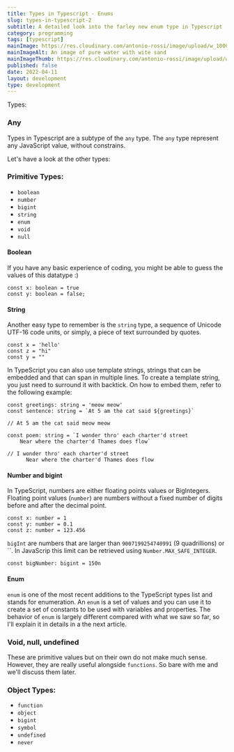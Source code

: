 ```yaml
---
title: Types in Typescript - Enums
slug: types-in-typescript-2
subtitle: A detailed look into the farley new enum type in Typescript
category: programming
tags: [typescript]
mainImage: https://res.cloudinary.com/antonio-rossi/image/upload/w_1000,fl_progressive/v1648646194/articles/functional-programming/pure_zyijgf.jpg
mainImageAlt: An image of pure water with wite sand
mainImageThumb: https://res.cloudinary.com/antonio-rossi/image/upload/w_300,fl_progressive/v1648646194/articles/functional-programming/pure_zyijgf.jpg
published: false
date: 2022-04-11
layout: development
type: development
---
```


Types:

### Any

Types in Typescript are a subtype of the `any` type. The `any` type represent any JavaScript value, without constrains.

Let's have a look at the other types:

### Primitive Types:

- `boolean`
- `number`
- `bigint`
- `string`
- `enum`
- `void`
- `null`

#### Boolean

If you have any basic experience of coding, you might be able to guess the values of this datatype :)

```
const x: boolean = true
const y: boolean = false;
```

#### String

Another easy type to remember is the `string` type, a sequence of Unicode UTF-16 code units, or simply, a piece of text surrounded by quotes.

```
const x = 'hello'
const z = "hi"
const y = ""
```

In TypeScript you can also use template strings, strings that can be embedded and that can span in multiple lines. To create a template string, you just need to surround it with backtick. On how to embed them, refer to the following example:

```
const greetings: string = 'meow meow'
const sentence: string = `At 5 am the cat said ${greetings}`

// At 5 am the cat said meow meow

const poem: string = `I wonder thro' each charter'd street
    Near where the charter'd Thames does flow`

// I wonder thro' each charter'd street
      Near where the charter'd Thames does flow

```

#### Number and bigint

In TypeScript, numbers are either floating points values or BigIntegers.
Floating point values (`number`) are numbers without a fixed number of digits before and after the decimal point.

```
const x: number = 1
const y: number = 0.1
const z: number = 123.456
```

`bigInt` are numbers that are larger than `9007199254740991` (9 quadrillions) or ``. In JavaScrip this limit can be retrieved using `Number.MAX_SAFE_INTEGER`.

```
const bigNumber: bigint = 150n
```

#### Enum

`enum` is one of the most recent additions to the TypeScript types list and stands for enumeration. An `enum` is a set of values and you can use it to create a set of constants to be used with variables and properties. The behavior of `enum` is largely different compared with what we saw so far, so I'll explain it in details in a the next article.

### Void, null, undefined

These are primitive values but on their own do not make much sense. However, they are really useful alongside `functions`. So bare with me and we'll discuss them later.

### Object Types:

- `function`
- `object`
- `bigint`
- `symbol`
- `undefined`
- `never`
